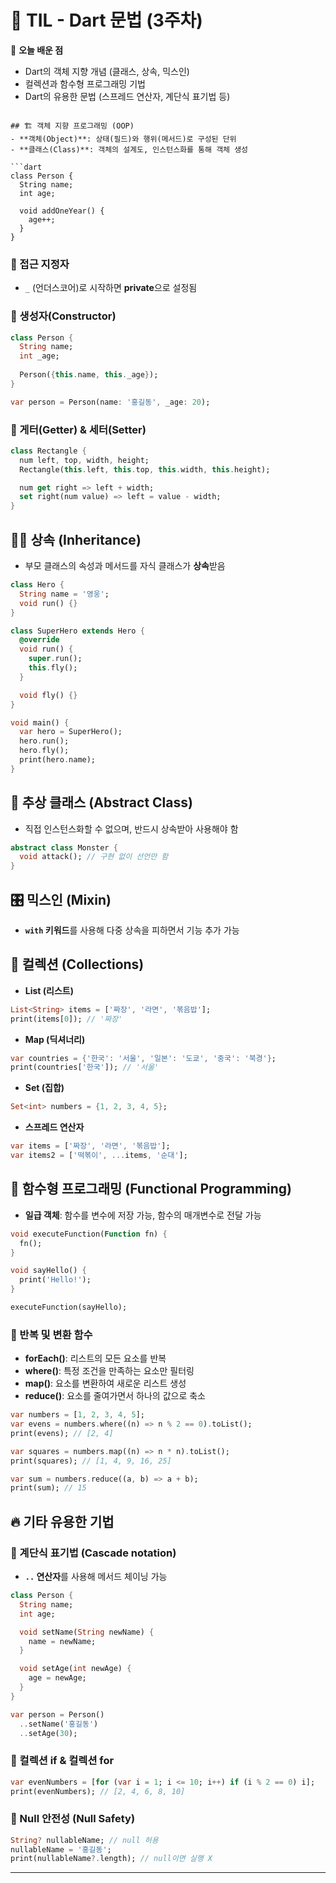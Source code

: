 # 📌 TIL - Dart 문법 (3주차)

📌 **오늘 배운 점**  
- Dart의 객체 지향 개념 (클래스, 상속, 믹스인)
- 컬렉션과 함수형 프로그래밍 기법
- Dart의 유용한 문법 (스프레드 연산자, 계단식 표기법 등)
```

## 🏗️ 객체 지향 프로그래밍 (OOP)
- **객체(Object)**: 상태(필드)와 행위(메서드)로 구성된 단위
- **클래스(Class)**: 객체의 설계도, 인스턴스화를 통해 객체 생성

```dart
class Person {
  String name;
  int age;
  
  void addOneYear() {
    age++;
  }
}
```

### 🔹 접근 지정자
- `_` (언더스코어)로 시작하면 **private**으로 설정됨

### 🔹 생성자(Constructor)
```dart
class Person {
  String name;
  int _age;
  
  Person({this.name, this._age});
}
```
```dart
var person = Person(name: '홍길동', _age: 20);
```

### 🔹 게터(Getter) & 세터(Setter)
```dart
class Rectangle {
  num left, top, width, height;
  Rectangle(this.left, this.top, this.width, this.height);

  num get right => left + width;
  set right(num value) => left = value - width;
}
```

## 🏃‍♂️ 상속 (Inheritance)
- 부모 클래스의 속성과 메서드를 자식 클래스가 **상속**받음
```dart
class Hero {
  String name = '영웅';
  void run() {}
}

class SuperHero extends Hero {
  @override
  void run() {
    super.run();
    this.fly();
  }

  void fly() {}
}

void main() {
  var hero = SuperHero();
  hero.run();
  hero.fly();
  print(hero.name);
}
```

## 🧩 추상 클래스 (Abstract Class)
- 직접 인스턴스화할 수 없으며, 반드시 상속받아 사용해야 함
```dart
abstract class Monster {
  void attack(); // 구현 없이 선언만 함
}
```

## 🎛️ 믹스인 (Mixin)
- **`with` 키워드**를 사용해 다중 상속을 피하면서 기능 추가 가능

## 📌 컬렉션 (Collections)
- **List (리스트)**
```dart
List<String> items = ['짜장', '라면', '볶음밥'];
print(items[0]); // '짜장'
```

- **Map (딕셔너리)**
```dart
var countries = {'한국': '서울', '일본': '도쿄', '중국': '북경'};
print(countries['한국']); // '서울'
```

- **Set (집합)**
```dart
Set<int> numbers = {1, 2, 3, 4, 5};
```

- **스프레드 연산자**
```dart
var items = ['짜장', '라면', '볶음밥'];
var items2 = ['떡볶이', ...items, '순대']; 
```

## 🎯 함수형 프로그래밍 (Functional Programming)
- **일급 객체**: 함수를 변수에 저장 가능, 함수의 매개변수로 전달 가능
```dart
void executeFunction(Function fn) {
  fn();
}

void sayHello() {
  print('Hello!');
}

executeFunction(sayHello);
```

### 🔹 반복 및 변환 함수
- **forEach()**: 리스트의 모든 요소를 반복
- **where()**: 특정 조건을 만족하는 요소만 필터링
- **map()**: 요소를 변환하여 새로운 리스트 생성
- **reduce()**: 요소를 줄여가면서 하나의 값으로 축소

```dart
var numbers = [1, 2, 3, 4, 5];
var evens = numbers.where((n) => n % 2 == 0).toList();
print(evens); // [2, 4]

var squares = numbers.map((n) => n * n).toList();
print(squares); // [1, 4, 9, 16, 25]

var sum = numbers.reduce((a, b) => a + b);
print(sum); // 15
```

## 🔥 기타 유용한 기법
### 🔹 계단식 표기법 (Cascade notation)
- **`..` 연산자**를 사용해 메서드 체이닝 가능
```dart
class Person {
  String name;
  int age;

  void setName(String newName) {
    name = newName;
  }

  void setAge(int newAge) {
    age = newAge;
  }
}

var person = Person()
  ..setName('홍길동')
  ..setAge(30);
```

### 🔹 컬렉션 if & 컬렉션 for
```dart
var evenNumbers = [for (var i = 1; i <= 10; i++) if (i % 2 == 0) i];
print(evenNumbers); // [2, 4, 6, 8, 10]
```

### 🔹 Null 안전성 (Null Safety)
```dart
String? nullableName; // null 허용
nullableName = '홍길동';
print(nullableName?.length); // null이면 실행 X
```

---


